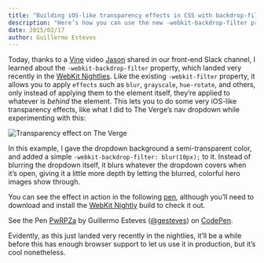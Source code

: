 ```yaml
---
title: "Building iOS-like transparency effects in CSS with backdrop-filter"
description: "Here’s how you can use the new -webkit-backdrop-filter property, to build cool iOS-like transparency effects with CSS."
date: 2015/02/17
author: Guillermo Esteves
---
```


Today, thanks to a [Vine](https://vine.co/v/OxmjlxdxKxl) video [Jason](https://twitter.com/jasonsantamaria) shared in our front-end Slack channel, I learned about the `-webkit-backdrop-filter` property, which landed very recently in the [WebKit Nightlies](http://nightly.webkit.org/). Like the existing `-webkit-filter` property, it allows you to apply `effects` such as `blur`, `grayscale`, `hue-rotate`, and others, only instead of applying them to the element itself, they’re applied to whatever is _behind_ the element. This lets you to do some very iOS-like transparency effects, like what I did to The Verge’s nav dropdown while experimenting with this:

![Transparency effect on The Verge](blog/2015-02-17-css-ios-transparency-with-webkit-backdrop-filter/Screen_Shot_2015-02-17_at_12.14.01_PM.0.png)

In this example, I gave the dropdown background a semi-transparent color, and added a simple `-webkit-backdrop-filter: blur(10px);` to it. Instead of blurring the dropdown itself, it blurs whatever the dropdown covers when it’s open, giving it a little more depth by letting the blurred, colorful hero images show through.

You can see the effect in action in the following [pen](http://codepen.io/gesteves/pen/PwRPZa?editors=110), although you’ll need to download and install the [WebKit Nightly](http://nightly.webkit.org/) build to check it out.

<p data-height="432" data-theme-id="0" data-slug-hash="PwRPZa" data-default-tab="result" data-user="gesteves" class="codepen">See the Pen <a href="http://codepen.io/gesteves/pen/PwRPZa/">PwRPZa</a> by Guillermo Esteves (<a href="http://codepen.io/gesteves">@gesteves</a>) on <a href="http://codepen.io">CodePen</a>.</p>

<script async src="//assets.codepen.io/assets/embed/ei.js"></script>

Evidently, as this just landed very recently in the nightlies, it’ll be a while before this has enough browser support to let us use it in production, but it’s cool nonetheless.
